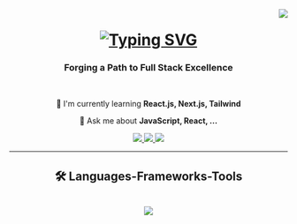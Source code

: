 <img align="right" src="https://visitor-badge.laobi.icu/badge?page_id=Surjoyday.Surjoyday"/>



<h1 align="center">
  <a href="https://git.io/typing-svg"
    ><img src="https://readme-typing-svg.demolab.com?font=Righteous&size=35&duration=4000&pause=1000&color=2B90C4&center=true&vCenter=true&random=false&width=500&height=70&lines=Hi++There!+%F0%9F%91%8B;I'm+Surjoyday+Talukdar!" alt="Typing SVG" />
  </a>
</h1>


<h3 align="center">Forging a Path to Full Stack Excellence</h3>


<br/>

<div align="center">

  🌱 I'm currently learning **React.js, Next.js, Tailwind**

  💭 Ask me about **JavaScript, React, ...**
  
</div>

<div align="center">

  <a href="mailto:surjoydaytalukdar.spn@gmail.com" target="_blank">
    <img src="https://img.shields.io/badge/Gmail-D14836?style=for-the-badge&logo=gmail&logoColor=white"/>
  </a>

  <a href="https://www.linkedin.com/in/surjoyday" target="_blank">
    <img src="https://img.shields.io/badge/LinkedIn-0077B5?style=for-the-badge&logo=linkedin&logoColor=white" />
  </a>

  <a href="https://www.linkedin.com/in/surjoyday" target="_blank">
    <img src="https://img.shields.io/badge/X-000000?style=for-the-badge&logo=x&logoColor=white" />
  </a>
  
</div>


<hr/>

<h2 align="center"> 🛠️ Languages-Frameworks-Tools </h3>
<br/>
<div align="center">
  <a href="https://skillicons.dev">
        <img src="https://skillicons.dev/icons?i=js,html,css,java,react" />
  </a>     

</div>





